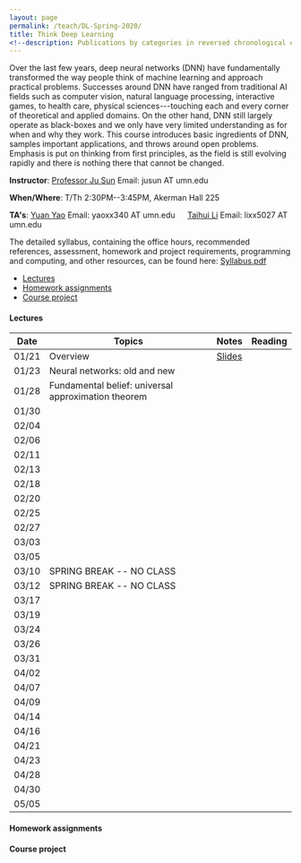 ```yaml
---
layout: page
permalink: /teach/DL-Spring-2020/
title: Think Deep Learning
<!--description: Publications by categories in reversed chronological order. -->
---
```


Over the last few years, deep neural networks (DNN) have fundamentally transformed the way people think of machine learning and approach practical problems. Successes around DNN have ranged from traditional AI fields such as computer vision, natural language processing, interactive games, to health care, physical sciences---touching each and every corner of theoretical and applied domains. On the other hand, DNN still largely operate as black-boxes and we only have very limited understanding as for when and why they work. This course introduces basic ingredients of DNN, samples important applications, and throws around open problems. Emphasis is put on thinking from first principles, as the field is still evolving rapidly and there is nothing there that cannot be changed.

**Instructor**: [Professor Ju Sun](https://sunju.org/)  Email: jusun AT umn.edu

**When/Where**: T/Th 2:30PM--3:45PM, Akerman Hall 225

**TA's**: [Yuan Yao](https://myaccount.umn.edu/lookup?SET_INSTITUTION=&UID=yaoxx340)  Email: yaoxx340 AT umn.edu   &emsp;    [Taihui Li](https://myaccount.umn.edu/lookup?SET_INSTITUTION=&UID=lixx5027) Email: lixx5027 AT umn.edu

The detailed syllabus, containing the office hours, recommended references, assessment, homework and project requirements, programming and computing, and other resources, can be found here: [Syllabus.pdf](Syllabus.pdf)

<!-- **Target**: Graduate and advanced undergrad students. Registration is based on permission from the instructor. If you're interested, please email Prof. Sun (jusun AT umn.edu) and describe your academic standing, relevant course experience, and research experience if any. -->

<!-- **No Panic**: <span style="color:red"> The enrollment has reached the cap. </span> While we're maintaining a waiting list, and may decide to increase the cap later, there's no guarantee. We're likely to re-run the course in fall 2020 and to make the course regular in the near future, and so please consider next iterations if you're not in. -->

<!-- **Prerequisite**: Introduction to machine learning or equivalent. Maturity in linear algebra, calculus, and basic probability is assumed. Familiarity with Python (esp. numpy, scipy) is necessary to complete the homework assignments and final projects.   -->

- [Lectures](#lectures)
- [Homework assignments](#homework-assignments)
- [Course project](#course-project)

#### Lectures

| Date  | Topics                                              | Notes                       | Reading |
|:-----:| --------------------------------------------------- | --------------------------- | ------- |
| 01/21 | Overview                                            | [Slides](lecture-01-21.pdf) |         |
| 01/23 | Neural networks: old and new                        |                             |         |
| 01/28 | Fundamental belief: universal approximation theorem |                             |         |
| 01/30 |                                                     |                             |         |
| 02/04 |                                                     |                             |         |
| 02/06 |                                                     |                             |         |
| 02/11 |                                                     |                             |         |
| 02/13 |                                                     |                             |         |
| 02/18 |                                                     |                             |         |
| 02/20 |                                                     |                             |         |
| 02/25 |                                                     |                             |         |
| 02/27 |                                                     |                             |         |
| 03/03 |                                                     |                             |         |
| 03/05 |                                                     |                             |         |
| 03/10 | SPRING BREAK   -- NO CLASS                          |                             |         |
| 03/12 | SPRING BREAK  -- NO CLASS                           |                             |         |
| 03/17 |                                                     |                             |         |
| 03/19 |                                                     |                             |         |
| 03/24 |                                                     |                             |         |
| 03/26 |                                                     |                             |         |
| 03/31 |                                                     |                             |         |
| 04/02 |                                                     |                             |         |
| 04/07 |                                                     |                             |         |
| 04/09 |                                                     |                             |         |
| 04/14 |                                                     |                             |         |
| 04/16 |                                                     |                             |         |
| 04/21 |                                                     |                             |         |
| 04/23 |                                                     |                             |         |
| 04/28 |                                                     |                             |         |
| 04/30 |                                                     |                             |         |
| 05/05 |                                                     |                             |         |


#### Homework assignments


#### Course project

<!-- #### Tentative topics to cover: -->

<!-- - Course overview
- Neural networks: old and new
- Fundamental belief: universal approximation theorem
- Numerical optimization with math: optimization with gradient descent and beyond
- Numerical optimization without math: auto-differentiation and differential programming
- Working with images: convolutional neural networks
- Working with images: recognition, detection, segmentation
- To train or not? scattering transforms
- Working with sequences: recurrent neural networks
- Learning probability distributions: generative adversarial networks
- Learning representation without labels: dictionary learning and autoencoders
- Gaming time: deep reinforcement learning

<!-- #### Tentative discussion sessions: -->

<!-- - Python, Numpy, and Google Cloud/Colab
- Project ideas
- Tensorflow 2.0 and Pytorch
- Backpropagation and computational tricks
- Research ideas -->
